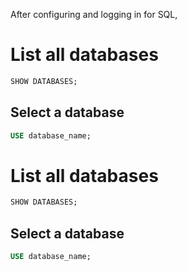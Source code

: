After configuring and logging in for SQL,

# List all databases
```sql
SHOW DATABASES;
```

## Select a database
```sql
USE database_name;
```


# List all databases
```sql
SHOW DATABASES;
```

## Select a database
```sql
USE database_name;
```